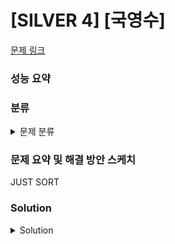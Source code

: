 # [SILVER 4] [국영수]

[문제 링크](https://www.acmicpc.net/problem/10825) 

### 성능 요약

### 분류

<details><summary>문제 분류</summary> 

[정렬]

</details>

### 문제 요약 및 해결 방안 스케치

JUST SORT

### Solution

<details><summary>Solution</summary> 

[Source Code]

</details>
